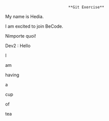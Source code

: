                                 **Git Exercise**

My name is Hedia.

I am excited to join BeCode.

Nimporte quoi!

Dev2 : Hello

I

am

having

a

cup

of

tea
